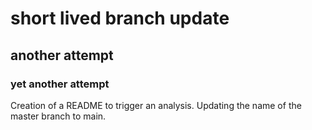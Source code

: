 # short lived branch update
## another attempt
### yet another attempt
Creation of a README to trigger an analysis.
Updating the name of the master branch to main.
